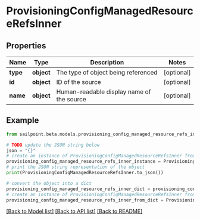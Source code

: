 # ProvisioningConfigManagedResourceRefsInner


## Properties

Name | Type | Description | Notes
------------ | ------------- | ------------- | -------------
**type** | **object** | The type of object being referenced | [optional] 
**id** | **object** | ID of the source | [optional] 
**name** | **object** | Human-readable display name of the source | [optional] 

## Example

```python
from sailpoint.beta.models.provisioning_config_managed_resource_refs_inner import ProvisioningConfigManagedResourceRefsInner

# TODO update the JSON string below
json = "{}"
# create an instance of ProvisioningConfigManagedResourceRefsInner from a JSON string
provisioning_config_managed_resource_refs_inner_instance = ProvisioningConfigManagedResourceRefsInner.from_json(json)
# print the JSON string representation of the object
print(ProvisioningConfigManagedResourceRefsInner.to_json())

# convert the object into a dict
provisioning_config_managed_resource_refs_inner_dict = provisioning_config_managed_resource_refs_inner_instance.to_dict()
# create an instance of ProvisioningConfigManagedResourceRefsInner from a dict
provisioning_config_managed_resource_refs_inner_from_dict = ProvisioningConfigManagedResourceRefsInner.from_dict(provisioning_config_managed_resource_refs_inner_dict)
```
[[Back to Model list]](../README.md#documentation-for-models) [[Back to API list]](../README.md#documentation-for-api-endpoints) [[Back to README]](../README.md)


